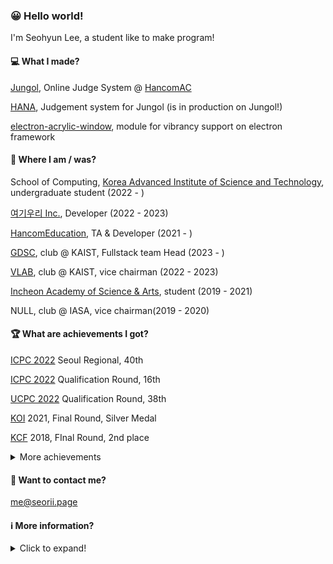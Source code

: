 ### 😀 Hello world!

I'm Seohyun Lee, a student like to make program!

#### 💻 What I made?

[Jungol](http://www.jungol.co.kr), Online Judge System @ [HancomAC](https://github.com/HancomAC)

[HANA](https://github.com/HancomAC/HANA), Judgement system for Jungol (is in production on Jungol!)

[electron-acrylic-window](https://github.com/Seo-Rii/electron-acrylic-window), module for vibrancy support on electron framework

#### 📍 Where I am / was?

School of Computing, [Korea Advanced Institute of Science and Technology](https://kaist.ac.kr/), undergraduate student (2022 - )

[여기우리 Inc.](https://herewe.space), Developer (2022 - 2023)

[HancomEducation](https://www.hancomac.com/), TA & Developer (2021 - )

[GDSC](https://gdsc-kaist.github.io), club @ KAIST, Fullstack team Head (2023 - )

[VLAB](https://vlab-kaist.github.io), club @ KAIST, vice chairman (2022 - 2023)

[Incheon Academy of Science & Arts](http://iasa.icehs.kr/), student (2019 - 2021)

NULL, club @ IASA, vice chairman(2019 - 2020)

#### 🏆 What are achievements I got?

[ICPC 2022](https://icpc.global) Seoul Regional, 40th

[ICPC 2022](https://icpc.global) Qualification Round, 16th

[UCPC 2022](https://ucpc.me) Qualification Round, 38th

[KOI](https://koi.or.kr) 2021, Final Round, Silver Medal

[KCF](https://kcf.or.kr) 2018, FInal Round, 2nd place

<details>

<summary>More achievements</summary>

[KOI](https://koi.or.kr) 2021, Qualification Round, Silver Medal

[KOI](https://koi.or.kr) 2019, Final Round, Bronze Medal

[KOI](https://koi.or.kr) 2019, Qualification Round, Silver Medal

[KOI](https://koi.or.kr) 2018, Final Round, Silver Medal

[KOI](https://koi.or.kr) 2018, Qualification Round, Silver Medal
</details>

#### 📨 Want to contact me?

me@seorii.page

#### ℹ️ More information?

<details>
<summary>Click to expand!</summary>
  
[![solved.ac](http://mazassumnida.wtf/api/v2/generate_badge?boj=seorii)](https://solved.ac/seorii)

[![Seo-Rii's github stats](https://github-readme-stats.vercel.app/api?username=Seo-Rii)](https://github.com/anuraghazra/github-readme-stats)

[![Top Langs](https://github-readme-stats.vercel.app/api/top-langs/?username=Seo-Rii)](https://github.com/anuraghazra/github-readme-stats)
</details>
